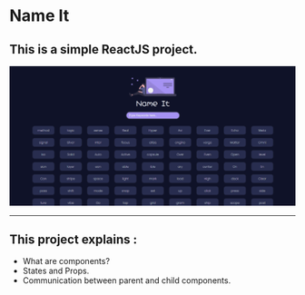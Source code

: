 # Name It

## This is a simple ReactJS project.

![Alt text](./public/nameitimg.png 'a title')

---

## This project explains :

-   What are components?
-   States and Props.
-   Communication between parent and child components.
